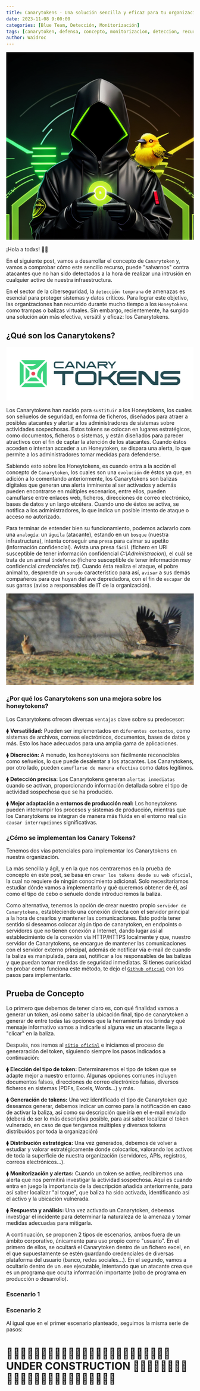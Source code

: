 ```yaml
---
title: Canarytokens - Una solución sencilla y eficaz para tu organización.
date: 2023-11-08 9:00:00
categories: [Blue Team, Detección, Monitorización]
tags: [canarytoken, defensa, concepto, monitorizacion, deteccion, recurso, herramienta, tutorial, honeypot]    
author: Waidroc
---
```


![TITULO!](/assets/img/2023-11-08/ct_titulo.png)


¡Hola a todxs!  👋🏻 

En el siguiente post, vamos a desarrollar el concepto de `Canarytoken` y, vamos a comprobar cómo este sencillo recurso, puede "salvarnos" contra atacantes que no han sido detectados a la hora de realizar una intrusión en cualquier activo de nuestra infraestructura.

En el sector de la ciberseguridad, la `detección temprana` de amenazas es esencial para proteger sistemas y datos críticos. Para lograr este objetivo, las organizaciones han recurrido durante mucho tiempo a los `Honeytokens` como trampas o balizas virtuales. Sin embargo, recientemente, ha surgido una solución aún más efectiva, versátil y eficaz: los Canarytokens.

## ¿Qué son los Canarytokens? #

![CANARYTOKENS!](/assets/img/2023-11-08/Canarytokens-Logo-01.png)

Los Canarytokens han nacido para `sustituir` a los Honeytokens, los cuales son señuelos de seguridad, en forma de ficheros, diseñados para atraer a posibles atacantes y alertar a los administradores de sistemas sobre actividades sospechosas. Estos tokens se colocan en lugares estratégicos, como documentos, ficheros o sistemas, y están diseñados para parecer atractivos con el fin de captar la atención de los atacantes. Cuando éstos acceden o intentan acceder a un Honeytoken, se dispara una alerta, lo que permite a los administradores tomar medidas para defenderse.

Sabiendo esto sobre los Honeytokens, es cuando entra a la acción el concepto de `Canarytoken`, los cuales son una `evolución` de éstos ya que, en adición a lo comentando anteriormente, los Canarytokens son balizas digitales que generan una alerta inminente al ser activados y además pueden encontrarse en múltiples escenarios, entre ellos,  pueden camuflarse entre enlaces web, ficheros, direcciones de correo electrónico, bases de datos y un largo etcétera. Cuando uno de éstos se activa, se notifica a los administradores, lo que indica un posible intento de ataque o acceso no autorizado. 

Para terminar de entender bien su funcionamiento, podemos aclararlo com una `analogía`: un `águila` (atacante), estando en un `bosque` (nuestra infrastructura), intenta conseguir una `presa` para calmar su apetito (información confidencial). Avista una presa `fácil` (fichero en URI susceptible de tener información confidencial *C:\Administracion*), el cuál se trata de un animal `indefenso` (fichero susceptible de tener información muy confidencial *credenciales.txt*). Cuando ésta realiza el ataque, el pobre animalito, desprende un `sonido` característico para así, `avisar` a sus demás compañeros para que huyan del ave depredadora, con el fin de `escapar` de sus garras (aviso a responsables de IT de la organización).

![ANALOGÍA!](/assets/img/2023-11-08/analogia.jpeg)


### ¿Por qué los Canarytokens son una mejora sobre los honeytokens?

Los Canarytokens ofrecen diversas `ventajas` clave sobre su predecesor:

⧫ **Versatilidad:** Pueden ser implementados en `diferentes contextos`, como sistemas de archivos, correos electrónicos, documentos, bases de datos y más. Esto los hace adecuados para una amplia gama de aplicaciones.

⧫ **Discreción:** A menudo, los honeytokens son fácilmente reconocibles como señuelos, lo que puede desalentar a los atacantes. Los Canarytokens, por otro lado, pueden `camuflarse de manera efectiva` como datos legítimos.

⧫ **Detección precisa:** Los Canarytokens generan `alertas inmediatas` cuando se activan, proporcionando información detallada sobre el tipo de actividad sospechosa que se ha producido.

⧫ **Mejor adaptación a entornos de producción real:** Los honeytokens pueden interrumpir los procesos y sistemas de producción, mientras que los Canarytokens se integran de manera más fluida en el entorno real `sin causar interrupciones` significativas.

### ¿Cómo se implementan los Canary Tokens?

Tenemos dos vías potenciales para implementar los Canarytokens en nuestra organización.

La más sencilla y ágil, y en la que nos centraremos en la prueba de concepto en este post, se basa en `crear los tokens desde su web oficial`, la cual no requiere de ningún conocimiento adicional. Solo necesitaríamos estudiar dónde vamos a implementarlo y qué queremos obtener de él, así como el tipo de cebo o señuelo donde introduciremos la baliza.

Como alternativa, tenemos la opción de crear nuestro propio `servidor de Canarytokens`, estableciendo una conexión directa con el servidor principal a la hora de crearlos y mantener las comunicaciones. Esto podría tener sentido si deseamos colocar algún tipo de canarytoken, en endpoints o servidores que no tienen conexión a Internet, dando lugar así al establecimiento de la conexión vía HTTP/HTTPS localmente y que, nuestro servidor de Canarytokens, se encargue de mantener las comunicaciones con el servidor externo principal, además de notificar vía e-mail de cuando la baliza es manipulada, para así, notificar a los responsables de las balizas y que puedan tomar medidas de seguridad inmediatas. Si tienes curiosidad en probar como funciona este método, te dejo el [`Github oficial`](https://github.com/thinkst/canarytokens) con los pasos para implementarlo.


## Prueba de Concepto

Lo primero que debemos de tener claro es, con qué finalidad vamos a generar un token, así como saber la ubicación final, tipo de canarytoken a generar de entre todas las opciones que la herramienta nos brinda y qué mensaje informativo vamos a indicarle si alguna vez un atacante llega a "clicar" en la baliza.

Después, nos iremos al [`sitio oficial`](https://canarytokens.org/generate) e iniciamos el proceso de generaración del token, siguiendo siempre los pasos indicados a continuación:

⧫ **Elección del tipo de token:** Determinaremos el tipo de token que se adapte mejor a nuestro entorno. Algunas opciones comunes incluyen documentos falsos, direcciones de correo electrónico falsas, diversos ficheros en sistemas (PDFs, Excels, Words...) y más.

⧫ **Generación de tokens:** Una vez identificado el tipo de Canarytoken que deseamos generar, debemos indicar un correo para la notificación en caso de activar la baliza, así como su descripción que iría en el e-mail enviado (deberá de ser lo más descriptiva posible, para así saber localizar el token vulnerado, en caso de que tengamos múltiples y diversos tokens distribuidos por toda la organización)

⧫ **Distribución estratégica:** Una vez generados, debemos de volver a estudiar y valorar estratégicamente donde colocarlos, valorando los activos de toda la superficie de nuestra organización (servidores, APIs, registros, correos electrónicos...).

⧫ **Monitorización y alertas:** Cuando un token se active, recibiremos una alerta que nos permitirá investigar la actividad sospechosa. Aquí es cuando entra en juego la importancia de la descripción añadida anteriormente, para así saber localizar "al toque", que baliza ha sido activada, identificando así el activo y la ubicación vulnerada.

⧫ **Respuesta y análisis:** Una vez activado un Canarytoken, debemos investigar el incidente para determinar la naturaleza de la amenaza y tomar medidas adecuadas para mitigarla.

A continuación, se proponen 2 tipos de escenarios, ambos fuera de un ámbito corporativo, únicamente para uso propio como "usuario". En el primero de ellos, se ocultará el Canarytoken dentro de un fichero excel, en el que supuestamente se estén guardando credenciales de diversas plataforma del usuario (banco, redes sociales...). En el segundo, vamos a ocultarlo dentro de un .exe ejecutable, intentando que un atacante crea que es un programa que oculta información importante (robo de programa en producción o desarrollo).

### Escenario 1





### Escenario 2

Al igual que en el primer escenario planteado, seguimos la misma serie de pasos:











<h1>🚧🚧🚧🚧🚧🚧🚧🚧🚧🚧🚧🚧🚧🚧🚧🚧🚧🚧🚧🚧🚧🚧🚧🚧     UNDER CONSTRUCTION     🚧🚧🚧🚧🚧🚧🚧🚧🚧🚧🚧🚧🚧🚧🚧🚧🚧🚧🚧🚧🚧🚧🚧🚧</h1>  
